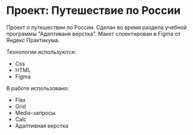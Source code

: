 # Проект: Путешествие по России
Проект о путешествии по России. Сделан во время раздела учебной программы "Адаптиваня верстка". Макет споектирован в Figma от Яндекс Практикума.

Технологии используются:
- Css
- HTML
- Figma

 В работе использовано:
* Flex
* Grid
* Media-запросы
* Calc
* Адаптивная верстка
